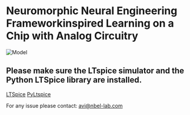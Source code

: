 # Neuromorphic Neural Engineering Frameworkinspired Learning on a Chip with Analog Circuitry

![Model](https://github.com/NBELab/TBioCAS2021/blob/main/Figures/Picture1.png)

## Please make sure the LTspice simulator and the Python LTSpice library are installed.

[LTSpice](https://www.analog.com/en/design-center/design-tools-and-calculators/ltspice-simulator.html/)
[PyLtspice](https://pypi.org/project/ltspice//)

For any issue please contact:
avi@nbel-lab.com
